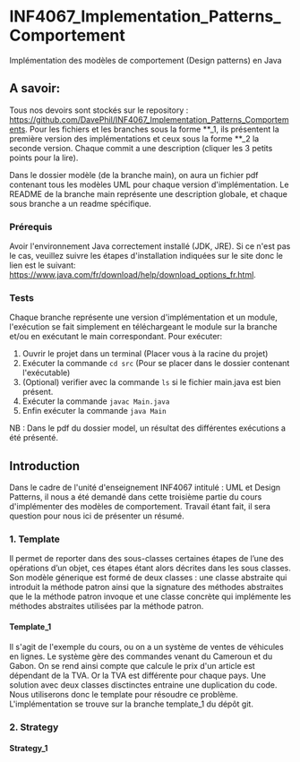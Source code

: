 # INF4067_Implementation_Patterns_Comportement
Implémentation des modèles de comportement (Design patterns) en Java


## A savoir:
Tous nos devoirs sont stockés sur le repository : https://github.com/DavePhil/INF4067_Implementation_Patterns_Comportements.
Pour les fichiers et les branches sous la forme **_1, ils présentent la première version des implémentations et ceux
sous la forme **_2 la seconde version. Chaque commit a une description (cliquer les 3 petits points pour
la lire).

Dans le dossier modèle (de la branche main), on aura un fichier pdf contenant tous les modèles UML pour chaque
version d'implémentation.
Le README de la branche main représente une description globale, et chaque sous branche a un
readme spécifique.

### Prérequis
Avoir l'environnement Java correctement installé (JDK, JRE). Si ce n'est pas le cas, veuillez
suivre les étapes d'installation indiquées sur le site donc le lien est le suivant:
https://www.java.com/fr/download/help/download_options_fr.html.

### Tests
Chaque branche représente une version d'implémentation et un module, l'exécution se fait simplement en téléchargeant
le module sur la branche et/ou en exécutant le main correspondant.
Pour exécuter:

1. Ouvrir le projet dans un terminal (Placer vous à la racine du projet)
2. Exécuter la commande `cd src` (Pour se placer dans le dossier contenant l'exécutable)
3. (Optional) verifier avec la commande `ls` si le fichier main.java est bien présent.
4. Exécuter la commande `javac Main.java`
5. Enfin exécuter la commande `java Main`

NB : Dans le pdf du dossier model, un résultat des différentes exécutions a été présenté.

## Introduction
Dans le cadre de l'unité d'enseignement INF4067 intitulé : UML et Design Patterns, il nous a été
demandé dans cette troisième partie du cours d'implémenter des modèles de comportement. Travail étant fait,
il sera question pour nous ici de présenter un résumé.

### 1. Template
Il permet de reporter dans des sous-classes certaines étapes de l’une des opérations d’un objet, ces
étapes étant alors décrites dans les sous classes. Son modèle génerique est formé de
deux classes : une classe abstraite qui introduit la méthode patron ainsi que la signature
des méthodes abstraites que le la méthode patron invoque et une classe concrète qui implémente
les méthodes abstraites utilisées par la méthode patron.

#### Template_1
Il s'agit de l'exemple du cours, ou on a un système de ventes de véhicules en lignes.
Le système gère des commandes venant du Cameroun et du Gabon. On se rend ainsi compte que
calcule le prix d'un article est dépendant de la TVA. Or la TVA est différente pour chaque
pays. Une solution avec deux classes disctinctes entraine une duplication du code. Nous utiliserons
donc le template pour résoudre ce problème.
L'implémentation se trouve sur la branche template_1 du dépôt git.


### 2. Strategy


#### Strategy_1

